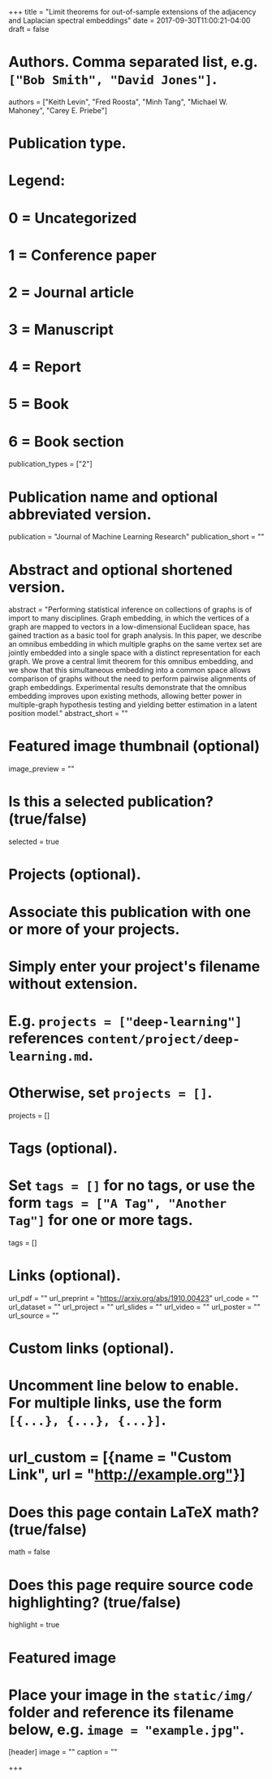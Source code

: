 +++
title = "Limit theorems for out-of-sample extensions of the adjacency and Laplacian spectral embeddings"
date = 2017-09-30T11:00:21-04:00
draft = false

# Authors. Comma separated list, e.g. `["Bob Smith", "David Jones"]`.
authors = ["Keith Levin", "Fred Roosta", "Minh Tang", "Michael W. Mahoney", "Carey E. Priebe"]

# Publication type.
# Legend:
# 0 = Uncategorized
# 1 = Conference paper
# 2 = Journal article
# 3 = Manuscript
# 4 = Report
# 5 = Book
# 6 = Book section
publication_types = ["2"]

# Publication name and optional abbreviated version.
publication = "Journal of Machine Learning Research"
publication_short = ""

# Abstract and optional shortened version.
abstract = "Performing statistical inference on collections of graphs is of import to many disciplines. Graph embedding, in which the vertices of a graph are mapped to vectors in a low-dimensional Euclidean space, has gained traction as a basic tool for graph analysis. In this paper, we describe an omnibus embedding in which multiple graphs on the same vertex set are jointly embedded into a single space with a distinct representation for each graph. We prove a central limit theorem for this omnibus embedding, and we show that this simultaneous embedding into a common space allows comparison of graphs without the need to perform pairwise alignments of graph embeddings. Experimental results demonstrate that the omnibus embedding improves upon existing methods, allowing better power in multiple-graph hypothesis testing and yielding better estimation in a latent position model."
abstract_short = ""

# Featured image thumbnail (optional)
image_preview = ""

# Is this a selected publication? (true/false)
selected = true

# Projects (optional).
#   Associate this publication with one or more of your projects.
#   Simply enter your project's filename without extension.
#   E.g. `projects = ["deep-learning"]` references `content/project/deep-learning.md`.
#   Otherwise, set `projects = []`.
projects = []

# Tags (optional).
#   Set `tags = []` for no tags, or use the form `tags = ["A Tag", "Another Tag"]` for one or more tags.
tags = []

# Links (optional).
url_pdf = ""
url_preprint = "https://arxiv.org/abs/1910.00423"
url_code = ""
url_dataset = ""
url_project = ""
url_slides = ""
url_video = ""
url_poster = ""
url_source = ""

# Custom links (optional).
#   Uncomment line below to enable. For multiple links, use the form `[{...}, {...}, {...}]`.
# url_custom = [{name = "Custom Link", url = "http://example.org"}]

# Does this page contain LaTeX math? (true/false)
math = false

# Does this page require source code highlighting? (true/false)
highlight = true

# Featured image
# Place your image in the `static/img/` folder and reference its filename below, e.g. `image = "example.jpg"`.
[header]
image = ""
caption = ""

+++
